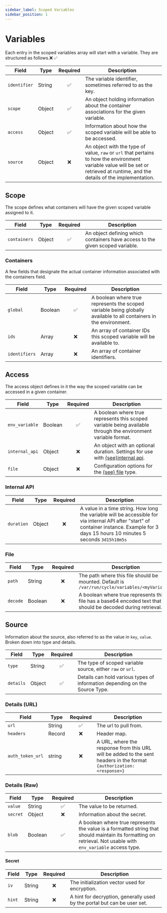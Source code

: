 ```yaml
---
sidebar_label: Scoped Variables
sidebar_position: 1
---
```


# Variables

Each entry in the scoped variables array will start with a variable. They are structured as follows.❌ ✅

| Field        | Type   | Required | Description                                                                                                                                                                      |
| ------------ | ------ | :------: | -------------------------------------------------------------------------------------------------------------------------------------------------------------------------------- |
| `identifier` | String |    ✅    | The variable identifier, sometimes referred to as the key.                                                                                                                       |
| `scope`      | Object |    ✅    | An object holding information about the container associations for the given variable.                                                                                           |
| `access`     | Object |    ✅    | Information about how the scoped variable will be able to be accessed.                                                                                                           |
| `source`     | Object |    ❌    | An object with the type of value, `raw` or `url` that pertains to how the environment variable value will be set or retrieved at runtime, and the details of the implementation. |

## Scope

The scope defines what containers will have the given scoped variable assigned to it.

| Field        | Type   | Required | Description                                                                   |
| ------------ | ------ | :------: | ----------------------------------------------------------------------------- |
| `containers` | Object |    ✅    | An object defining which containers have access to the given scoped variable. |

### Containers

A few fields that designate the actual container information associated with the containers field.

| Field         | Type    | Required | Description                                                                                                        |
| ------------- | ------- | :------: | ------------------------------------------------------------------------------------------------------------------ |
| `global`      | Boolean |    ✅    | A boolean where true represents the scoped variable being globally available to all containers in the environment. |
| `ids`         | Array   |    ❌    | An array of container IDs this scoped variable will be available to.                                               |
| `identifiers` | Array   |    ❌    | An array of container identifiers.                                                                                 |

## Access

The access object defines in it the way the scoped variable can be accessed in a given container.

| Field          | Type    | Required | Description                                                                                                          |
| -------------- | ------- | :------: | -------------------------------------------------------------------------------------------------------------------- |
| `env_variable` | Boolean |    ✅    | A boolean where true represents this scoped variable being available through the environment variable format.        |
| `internal_api` | Object  |    ❌    | An object with an optional duration. Settings for use with [(see)internal api](/docs/environments/scoped-variables). |
| `file`         | Object  |    ❌    | Configuration options for the [(see) file](/docs/environments/scoped-variables) type.                                |

### Internal API

| Field      | Type   | Required | Description                                                                                                                                                                                |
| ---------- | ------ | :------: | ------------------------------------------------------------------------------------------------------------------------------------------------------------------------------------------ |
| `duration` | Object |    ❌    | A value in a time string. How long the variable will be accessible for via internal API after "start" of container instance. Example for 3 days 15 hours 10 minutes 5 seconds `3d15h10m5s` |

### File

| Field    | Type    | Required | Description                                                                                                  |
| -------- | ------- | :------: | ------------------------------------------------------------------------------------------------------------ |
| `path`   | String  |    ❌    | The path where this file should be mounted. Default is `/var/run/cycle/variables/<myVariable>`               |
| `decode` | Boolean |    ❌    | A boolean where true represents this file has a base64 encoded text that should be decoded during retrieval. |

## Source

Information about the source, also referred to as the value in `key`, `value`. Broken down into type and details.

| Field     | Type   | Required | Description                                                                 |
| --------- | ------ | :------: | --------------------------------------------------------------------------- |
| `type`    | String |    ✅    | The type of scoped variable source, either `raw` or `url`.                  |
| `details` | Object |    ✅    | Details can hold various types of information depending on the Source Type. |

### Details (URL)

| Field            | Type   | Required | Description                                                                                                           |
| ---------------- | ------ | :------: | --------------------------------------------------------------------------------------------------------------------- |
| `url`            | String |    ✅    | The url to pull from.                                                                                                 |
| `headers`        | Record |    ❌    | Header map.                                                                                                           |
| `auth_token_url` | string |    ❌    | A URL, where the response from this URL will be added to the sent headers in the format `{authorization: <response>}` |

### Details (Raw)

| Field    | Type    | Required | Description                                                                                                                                                   |
| -------- | ------- | :------: | ------------------------------------------------------------------------------------------------------------------------------------------------------------- |
| `value`  | String  |    ✅    | The value to be returned.                                                                                                                                     |
| `secret` | Object  |    ❌    | Information about the secret.                                                                                                                                 |
| `blob`   | Boolean |    ✅    | A boolean where true represents the value is a formatted string that should maintain its formatting on retrieval. Not usable with `env_variable` access type. |

#### Secret

| Field  | Type   | Required | Description                                                              |
| ------ | ------ | :------: | ------------------------------------------------------------------------ |
| `iv`   | String |    ❌    | The initialization vector used for encryption.                           |
| `hint` | String |    ❌    | A hint for decryption, generally used by the portal but can be user set. |
